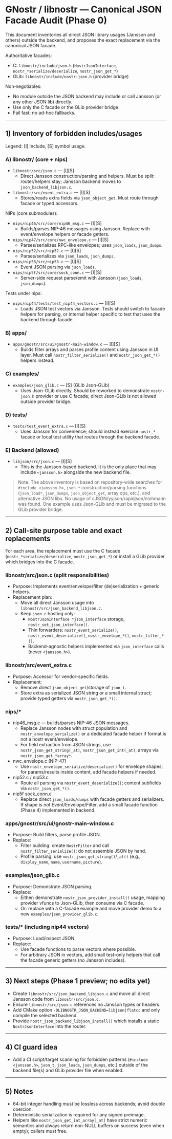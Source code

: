 # GNostr / libnostr — Canonical JSON Facade Audit (Phase 0)

This document inventories all direct JSON library usages (Jansson and others) outside the backend, and proposes the exact replacement via the canonical JSON facade.

Authoritative facades:
- C: `libnostr/include/json.h` (`NostrJsonInterface`, `nostr_*serialize/deserialize`, `nostr_json_get_*`)
- GLib: `libnostr/include/nostr-json.h` (provider bridge)

Non‑negotiables:
- No module outside the JSON backend may include or call Jansson (or any other JSON lib) directly.
- Use only the C facade or the GLib provider bridge.
- Fail fast; no ad-hoc fallbacks.

---

## 1) Inventory of forbidden includes/usages

Legend: [I] include, [S] symbol usage.

### A) libnostr/ (core + nips)

- `libnostr/src/json.c` — [I][S]
  - Direct Jansson construction/parsing and helpers. Must be split: router/helpers stay; Jansson backend moves to `json_backend_libjson.c`.
- `libnostr/src/event_extra.c` — [I][S]
  - Stores/reads extra fields via `json_object_get`. Must route through facade or typed accessors.

NIPs (core submodules):
- `nips/nip46/src/core/nip46_msg.c` — [I][S]
  - Builds/parses NIP-46 messages using Jansson. Replace with event/envelope helpers or facade getters.
- `nips/nip47/src/core/nwc_envelope.c` — [I][S]
  - Parses/serializes RPC-like envelopes; uses `json_loads`, `json_dumps`.
- `nips/nip52/src/nip52.c` — [I][S]
  - Parses/serializes via `json_loads`, `json_dumps`.
- `nips/nip53/src/nip53.c` — [I][S]
  - Event JSON parsing via `json_loads`.
- `nips/nip5f/src/core/sock_conn.c` — [I][S]
  - Server-side request parse/emit with Jansson (`json_loads`, `json_dumps`).

Tests under nips:
- `nips/nip44/tests/test_nip44_vectors.c` — [I][S]
  - Loads JSON test vectors via Jansson. Tests should switch to facade helpers for parsing, or internal helper specific to test that uses the backend through facade.

### B) apps/

- `apps/gnostr/src/ui/gnostr-main-window.c` — [I][S]
  - Builds filter arrays and parses profile content using Jansson in UI layer. Must call `nostr_filter_serialize()` and `nostr_json_get_*()` helpers instead.

### C) examples/

- `examples/json_glib.c` — [S] (GLib Json-GLib)
  - Uses Json-GLib directly. Should be reworked to demonstrate `nostr-json.h` provider or use C facade; direct Json-GLib is not allowed outside provider bridge.

### D) tests/

- `tests/test_event_extra.c` — [I][S]
  - Uses Jansson for convenience; should instead exercise `nostr_*` facade or local test utility that routes through the backend facade.

### E) Backend (allowed)

- `libjson/src/json.c` — [I][S]
  - This is the Jansson-based backend. It is the only place that may include `<jansson.h>` alongside the new backend file.

> Note: The above inventory is based on repository-wide searches for `#include <jansson.h>`, `json_*` construction/parsing functions (`json_load*`, `json_dumps`, `json_object_get`, array ops, etc.), and alternative JSON libs. No usage of cJSON/yyjson/rapidjson/nlohmann was found. One example uses Json-GLib and must be migrated to the GLib provider bridge.

---

## 2) Call-site purpose table and exact replacements

For each area, the replacement must use the C facade (`nostr_*serialize/deserialize`, `nostr_json_get_*`) or install a GLib provider which bridges into the C facade.

### libnostr/src/json.c (split responsibilities)
- Purpose: Implements event/envelope/filter (de)serialization + generic helpers.
- Replacement plan:
  - Move all direct Jansson usage into `libnostr/src/json_backend_libjson.c`.
  - Keep `json.c` hosting only:
    - `NostrJsonInterface *json_interface` storage, `nostr_set_json_interface()`.
    - Thin forwarders: `nostr_event_serialize()`, `nostr_event_deserialize()`, `nostr_envelope_*()`, `nostr_filter_*()`.
    - Backend-agnostic helpers implemented via `json_interface` calls (never `<jansson.h>`).

### libnostr/src/event_extra.c
- Purpose: Accessor for vendor-specific fields.
- Replacement:
  - Remove direct `json_object_get`/storage of `json_t`.
  - Store extra as serialized JSON string or a small internal struct; provide typed getters via `nostr_json_get_*()`.

### nips/*
- nip46_msg.c — builds/parses NIP-46 JSON messages.
  - Replace Jansson nodes with struct population and `nostr_envelope_serialize()` or a dedicated facade helper if format is not a nostr event/envelope.
  - For field extraction from JSON strings, use `nostr_json_get_string(_at)`, `nostr_json_get_int(_at)`, arrays via `nostr_json_get_*array*`.
- nwc_envelope.c (NIP-47)
  - Use `nostr_envelope_serialize/deserialize()` for envelope shapes; for params/results inside content, add facade helpers if needed.
- nip52.c / nip53.c
  - Route all parsing via `nostr_event_deserialize()`; content subfields via `nostr_json_get_*()`.
- nip5f sock_conn.c
  - Replace direct `json_loads/dumps` with facade getters and serializers. If shape is not Event/Envelope/Filter, add a small facade function (Phase 4) implemented in backend.

### apps/gnostr/src/ui/gnostr-main-window.c
- Purpose: Build filters, parse profile JSON.
- Replace:
  - Filter building: create `NostrFilter` and call `nostr_filter_serialize()`; do not assemble JSON by hand.
  - Profile parsing: use `nostr_json_get_string()`/`_at()` (e.g., `display_name`, `name`, `username`, `picture`).

### examples/json_glib.c
- Purpose: Demonstrate JSON parsing.
- Replace:
  - Either: demonstrate `nostr_json_provider_install()` usage, mapping provider vfuncs to Json-GLib, then consume via C facade.
  - Or: replace with a C-facade example and move provider demo to a new `examples/json_provider_glib.c`.

### tests/* (including nip44 vectors)
- Purpose: Load/inspect JSON.
- Replace:
  - Use facade functions to parse vectors where possible.
  - For arbitrary JSON in vectors, add small test-only helpers that call the facade generic getters (no Jansson includes).

---

## 3) Next steps (Phase 1 preview; no edits yet)

- Create `libnostr/src/json_backend_libjson.c` and move all direct Jansson code from `libnostr/src/json.c`.
- Ensure `libnostr/src/json.c` references no Jansson types or headers.
- Add CMake option `-DLIBNOSTR_JSON_BACKEND=libjson|flatcc` and only compile the selected backend.
- Provide `nostr_json_backend_libjson_install()` which installs a static `NostrJsonInterface` into the router.

---

## 4) CI guard idea

- Add a CI script/target scanning for forbidden patterns (`#include <jansson.h>`, `json_t`, `json_loads`, `json_dumps`, etc.) outside of the backend file(s) and GLib provider file when enabled.

---

## 5) Notes

- 64-bit integer handling must be lossless across backends; avoid double coercion.
- Deterministic serialization is required for any signed preimage.
- Helpers like `nostr_json_get_int_array[_at]` have strict numeric semantics and always return non-NULL buffers on success (even when empty); callers must free.
